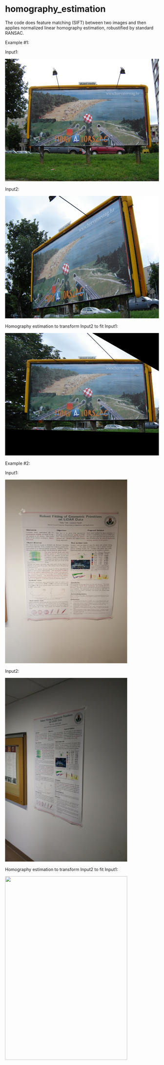 # homography_estimation
 
 The code does feature matching (SIFT) between two images and then applies normalized linear homography estimation, robustified by standard RANSAC.
 
 Example #1: 
 
 Input1:
 
 <img src="https://github.com/nyakasko/homography_estimation/blob/main/data/horvat1.png" width="600" height="400">

 Input2:
 
  <img src="https://github.com/nyakasko/homography_estimation/blob/main/data/horvat2.png" width="600" height="400">

 Homography estimation to transform Input2 to fit Input1:
 
<img src="https://github.com/nyakasko/homography_estimation/blob/main/data/horvat_res.png" width="600" height="400">

 Example #2: 
 
 Input1:
 
 <img src="https://github.com/nyakasko/homography_estimation/blob/main/data/robust_1.png" width="400" height="600">

 Input2:
 
  <img src="https://github.com/nyakasko/homography_estimation/blob/main/data/robust_2.png" width="400" height="600">

 Homography estimation to transform Input2 to fit Input1:
 
<img src="https://github.com/nyakasko/homography_estimation/blob/main/data/robust_res.png" width="400" height="600">
